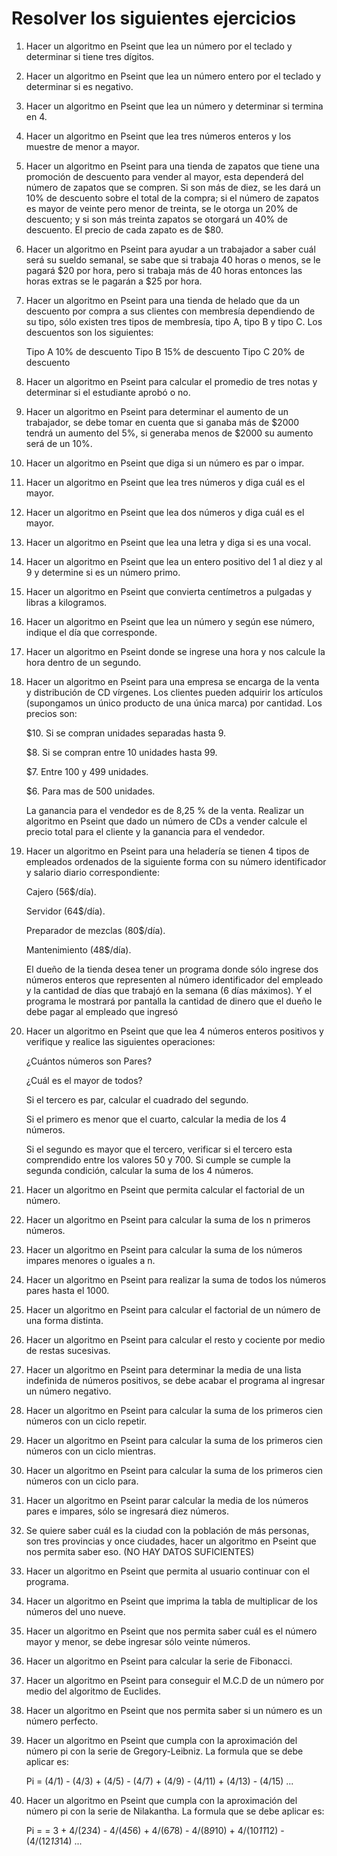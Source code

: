 # Resolver los siguientes ejercicios

1. Hacer un algoritmo en Pseint que lea un número por el teclado y determinar si tiene tres dígitos.

2. Hacer un algoritmo en Pseint que lea un número entero por el teclado y determinar si es negativo.

3. Hacer un algoritmo en Pseint que lea un número y determinar si termina en 4.

4. Hacer un algoritmo en Pseint que lea tres números enteros y los muestre de menor a mayor.

5. Hacer un algoritmo en Pseint para una tienda de zapatos que tiene una promoción de descuento para vender al mayor, esta dependerá del número de zapatos que se compren. Si son más de diez, se les dará un 10% de descuento sobre el total de la compra; si el número de zapatos es mayor de veinte pero menor de treinta, se le otorga un 20% de descuento; y si son más treinta zapatos se otorgará un 40% de descuento. El precio de cada zapato es de $80.

6. Hacer un algoritmo en Pseint para ayudar a un trabajador a saber cuál será su sueldo semanal, se sabe que si trabaja 40 horas o menos, se le pagará $20 por hora, pero si trabaja más de 40 horas entonces las horas extras se le pagarán a $25 por hora.

7. Hacer un algoritmo en Pseint para una tienda de helado que da un descuento por compra a sus clientes con membresía dependiendo de su tipo, sólo existen tres tipos de membresía, tipo A, tipo B y tipo C. Los descuentos son los siguientes:

   Tipo A 10% de descuento
   Tipo B 15% de descuento
   Tipo C 20% de descuento

8. Hacer un algoritmo en Pseint para calcular el promedio de tres notas y determinar si el estudiante aprobó o no.

9. Hacer un algoritmo en Pseint para determinar el aumento de un trabajador, se debe tomar en cuenta que si ganaba más de $2000 tendrá un aumento del 5%, si generaba menos de $2000 su aumento será de un 10%.

10. Hacer un algoritmo en Pseint que diga si un número es par o impar.

11. Hacer un algoritmo en Pseint que lea tres números y diga cuál es el mayor.

12. Hacer un algoritmo en Pseint que lea dos números y diga cuál es el mayor.

13. Hacer un algoritmo en Pseint que lea una letra y diga si es una vocal.

14. Hacer un algoritmo en Pseint que lea un entero positivo del 1 al diez y al 9 y determine si es un número primo.

15. Hacer un algoritmo en Pseint que convierta centímetros a pulgadas y libras a kilogramos.

16. Hacer un algoritmo en Pseint que lea un número y según ese número, indique el día que corresponde.

17. Hacer un algoritmo en Pseint donde se ingrese una hora y nos calcule la hora dentro de un segundo.

18. Hacer un algoritmo en Pseint para una empresa se encarga de la venta y distribución de CD vírgenes. Los clientes pueden adquirir los artículos (supongamos un único producto de una única marca) por cantidad. Los precios son:

    $10. Si se compran unidades separadas hasta 9.

    $8. Si se compran entre 10 unidades hasta 99.

    $7. Entre 100 y 499 unidades.

    $6. Para mas de 500 unidades.

    La ganancia para el vendedor es de 8,25 % de la venta. Realizar un algoritmo en Pseint que dado un número de CDs a vender calcule el precio total para el cliente y la ganancia para el vendedor.

19. Hacer un algoritmo en Pseint para una heladería se tienen 4 tipos de empleados ordenados de la siguiente forma con su número identificador y salario diario correspondiente:

    Cajero (56$/día).

    Servidor (64$/día).

    Preparador de mezclas (80$/día).

    Mantenimiento (48$/día).

    El dueño de la tienda desea tener un programa donde sólo ingrese dos números enteros que representen al número identificador del empleado y la cantidad de días que trabajó en la semana (6 días máximos). Y el programa le mostrará por pantalla la cantidad de dinero que el dueño le debe pagar al empleado que ingresó

20. Hacer un algoritmo en Pseint que que lea 4 números enteros positivos y verifique y realice las siguientes operaciones:

    ¿Cuántos números son Pares?

    ¿Cuál es el mayor de todos?

    Si el tercero es par, calcular el cuadrado del segundo.

    Si el primero es menor que el cuarto, calcular la media de los 4 números.

    Si el segundo es mayor que el tercero, verificar si el tercero esta comprendido entre los valores 50 y 700. Si cumple se cumple la segunda condición, calcular la suma de los 4 números.

21. Hacer un algoritmo en Pseint que permita calcular el factorial de un número.

22. Hacer un algoritmo en Pseint para calcular la suma de los n primeros números.

23. Hacer un algoritmo en Pseint para calcular la suma de los números impares menores o iguales a n.

24. Hacer un algoritmo en Pseint para realizar la suma de todos los números pares hasta el 1000.

25. Hacer un algoritmo en Pseint para calcular el factorial de un número de una forma distinta.

26. Hacer un algoritmo en Pseint para calcular el resto y cociente por medio de restas sucesivas.

27. Hacer un algoritmo en Pseint para determinar la media de una lista indefinida de números positivos, se debe acabar el programa al ingresar un número negativo.

28. Hacer un algoritmo en Pseint para calcular la suma de los primeros cien números con un ciclo repetir.

29. Hacer un algoritmo en Pseint para calcular la suma de los primeros cien números con un ciclo mientras.

30. Hacer un algoritmo en Pseint para calcular la suma de los primeros cien números con un ciclo para.

31. Hacer un algoritmo en Pseint parar calcular la media de los números pares e impares, sólo se ingresará diez números.

32. Se quiere saber cuál es la ciudad con la población de más personas, son tres provincias y once ciudades, hacer un algoritmo en Pseint que nos permita saber eso. (NO HAY DATOS SUFICIENTES)

33. Hacer un algoritmo en Pseint que permita al usuario continuar con el programa.

34. Hacer un algoritmo en Pseint que imprima la tabla de multiplicar de los números del uno nueve.

35. Hacer un algoritmo en Pseint que nos permita saber cuál es el número mayor y menor, se debe ingresar sólo veinte números.

36. Hacer un algoritmo en Pseint para calcular la serie de Fibonacci.

37. Hacer un algoritmo en Pseint para conseguir el M.C.D de un número por medio del algoritmo de Euclides.

38. Hacer un algoritmo en Pseint que nos permita saber si un número es un número perfecto.

39. Hacer un algoritmo en Pseint que cumpla con la aproximación del número pi con la serie de Gregory-Leibniz. La formula que se debe aplicar es:

    Pi = (4/1) - (4/3) + (4/5) - (4/7) + (4/9) - (4/11) + (4/13) - (4/15) ...

40. Hacer un algoritmo en Pseint que cumpla con la aproximación del número pi con la serie de Nilakantha. La formula que se debe aplicar es:

    Pi = = 3 + 4/(2*3*4) - 4/(4*5*6) + 4/(6*7*8) - 4/(8*9*10) + 4/(10*11*12) - (4/(12*13*14) ...

